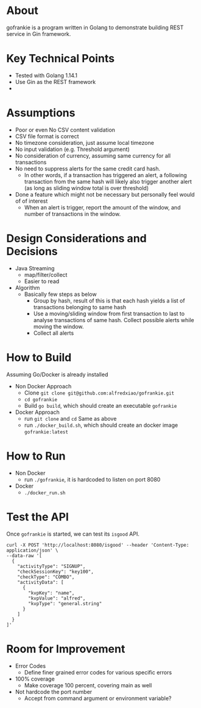 # About
gofrankie is a program written in Golang to demonstrate building REST service in Gin framework.

# Key Technical Points
- Tested with Golang 1.14.1
- Use Gin as the REST framework
- 

# Assumptions
- Poor or even No CSV content validation
- CSV file format is correct
- No timezone consideration, just assume local timezone
- No input validation (e.g. Threshold argument)
- No consideration of currency, assuming same currency for all transactions
- No need to suppress alerts for the same credit card hash.
    * In other words, if a transaction has triggered an alert, a following transaction from the same hash will likely also trigger another alert (as long as sliding window total is over threshold)
- Done a feature which might not be necessary but personally feel would of of interest
    * When an alert is trigger, report the amount of the window, and number of transactions in the window.

# Design Considerations and Decisions
- Java Streaming
    * map/filter/collect
    * Easier to read
- Algorithm
    * Basically few steps as below
        * Group by hash, result of this is that each hash yields a list of transactions belonging to same hash
        * Use a moving/sliding window from first transaction to last to analyse transactions of same hash. Collect possible alerts while moving the window.
        * Collect all alerts

# How to Build
Assuming Go/Docker is already installed
- Non Docker Approach
    * Clone `git clone git@github.com:alfredxiao/gofrankie.git`
    * `cd gofrankie`
    * Build `go build`, which should create an executable `gofrankie`
- Docker Approach
    * run `git clone` and `cd` Same as above
    * run `./docker_build.sh`, which should create an docker image `gofrankie:latest`

# How to Run
- Non Docker
    * run `./gofrankie`, it is hardcoded to listen on port 8080 
- Docker
    * `./docker_run.sh`

# Test the API
Once `gofrankie` is started, we can test its `isgood` API.

```
curl -X POST 'http://localhost:8080/isgood' --header 'Content-Type: application/json' \
--data-raw '[
  {
    "activityType": "SIGNUP",
    "checkSessionKey": "key100",
    "checkType": "COMBO",
    "activityData": [
      {
        "kvpKey": "name",
        "kvpValue": "alfred",
        "kvpType": "general.string"
      }
    ]
  }
]'
```

# Room for Improvement
- Error Codes
    * Define finer grained error codes for various specific errors
- 100% coverage
    * Make coverage 100 percent, covering main as well
- Not hardcode the port number
    * Accept from command argument or environment variable?